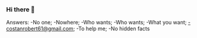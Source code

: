 ### Hi there 👋

<!--
**GamingRobert61/GamingRobert61** is a ✨ _special_ ✨ repository because its `README.md` (this file) appears on your GitHub profile.

Here are some ideas to get you started:

- 🔭 I’m currently working on ...
- 🌱 I’m currently learning ...
- 👯 I’m looking to collaborate on ...
- 🤔 I’m looking for help with ...
- 💬 Ask me about ...
- 📫 How to reach me: ...
- 😄 Pronouns: ...
- ⚡ Fun fact: ...
-->
Answers: -No one; -Nowhere; -Who wants; -Who wants; -What you want; -costanrobert61@gmail.com; -To help me; -No hidden facts
